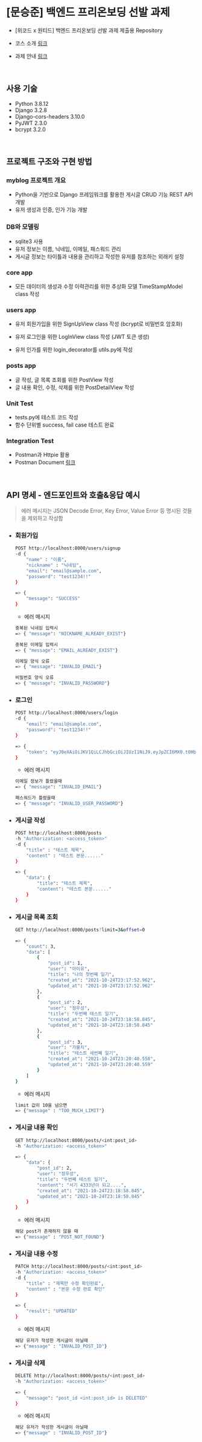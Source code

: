 # [문승준] 백엔드 프리온보딩 선발 과제

- [위코드 x 원티드] 백엔드 프리온보딩 선발 과제 제출용 Repository

- 코스 소개 [링크](https://www.wanted.co.kr/events/pre_onboarding_course_4?t=1635069780048)

- 과제 안내 [링크](https://wecode.notion.site/x-2f1edca34653419d8e109df1816197c2)

<br>

## 사용 기술

- Python 3.8.12
- Django 3.2.8
- Django-cors-headers 3.10.0
- PyJWT 2.3.0
- bcrypt 3.2.0

<br>

## 프로젝트 구조와 구현 방법

### myblog 프로젝트 개요

  - Python을 기반으로 Django 프레임워크를 활용한 게시글 CRUD 기능 REST API 개발
  - 유저 생성과 인증, 인가 기능 개발

  

### DB와 모델링

  - sqlite3 사용
  - 유저 정보는 이름, 닉네임, 이메일, 패스워드 관리
  - 게시글 정보는 타이틀과 내용을 관리하고 작성한 유저를 참조하는 외래키 설정

  

### core app

  - 모든 데이터의 생성과 수정 이력관리를 위한 추상화 모델 TimeStampModel class 작성

    

### users app

  - 유저 회원가입을 위한 SignUpView class 작성 (bcrypt로 비밀번호 암호화)

  - 유저 로그인을 위한 LogInView class 작성 (JWT 토큰 생성)

  - 유저 인가를 위한 login_decorator를 utils.py에 작성

    

### posts app 

  - 글 작성, 글 목록 조회를 위한 PostView 작성
  - 글 내용 확인, 수정, 삭제를 위한 PostDetailView 작성

### Unit Test
  - tests.py에 테스트 코드 작성
  - 함수 단위별 success, fail case 테스트 완료


### Integration Test
  - Postman과 Httpie 활용
  - Postman Document [링크](https://documenter.getpostman.com/view/17676214/UV5cAazB)

<br>

## API 명세 - 엔드포인트와 호출&응답 예시

> 에러 메시지는 JSON Decode Error, Key Error, Value Error 등 명시된 것들을 제외하고 작성함



- ### 회원가입

  ```bash
  POST http://localhost:8000/users/signup
  -d {
      "name" : "이름",
      "nickname" : "닉네임",
      "email": "email@sample.com",
      "password": "test1234!!"
  }
  
  => {
      "message": "SUCCESS"
  }
  ```
   - 에러 메시지

  ```bash
  중복된 닉네임 입력시
  => { "message": "NICKNAME_ALREADY_EXIST"}
  
  중복된 이메일 입력시
  => { "message": "EMAIL_ALREADY_EXIST"}
  
  이메일 양식 오류
  => { "message": "INVALID_EMAIL"}
  
  비밀번호 양식 오류
  => { "message": "INVALID_PASSWORD"}
  ```

  

- ### 로그인

  ```bash
  POST http://localhost:8000/users/login
  -d {
      "email": "email@sample.com",
      "password": "test1234!!"
  }
  
  => {
      "token": "eyJ0eXAiOiJKV1QiLCJhbGciOiJIUzI1NiJ9.eyJpZCI6MX0.t0Hb9baTacCOS6849f6SmI1GShuLcsRQJqYTudHg9-k"
  }
  ```

  - 에러 메시지

  ```bash
  이메일 정보가 틀렸을때
  => { "message": "INVALID_EMAIL"}
  
  패스워드가 틀렸을때
  => { "message": "INVALID_USER_PASSWORD"}
  
  ```

  

- ### 게시글 작성

  ```bash
  POST http://localhost:8000/posts
  -h "Authorization: <access_token>"
  -d {
      "title" : "테스트 제목",
      "content" : "테스트 본문......"
  }
  
  => {
      "data": {
          "title": "테스트 제목",
          "content": "테스트 본문......"
      }
  }
  ```



- ### 게시글 목록 조회

  ```bash
  GET http://localhost:8000/posts?limit=3&offset=0
  
  => {
      "count": 3,
      "data": [
          {
              "post_id": 1,
              "user": "아이유",
              "title": "나의 첫번째 일기",
              "created_at": "2021-10-24T23:17:52.962",
              "updated_at": "2021-10-24T23:17:52.962"
          },
          {
              "post_id": 2,
              "user": "정우성",
              "title": "두번째 테스트 일기",
              "created_at": "2021-10-24T23:18:58.845",
              "updated_at": "2021-10-24T23:18:58.845"
          },
          {
              "post_id": 3,
              "user": "가물치",
              "title": "테스트 세번째 일기",
              "created_at": "2021-10-24T23:20:40.558",
              "updated_at": "2021-10-24T23:20:40.559"
          }
      ]
  }
  ```

  - 에러 메시지

  ```bash
  limit 값이 10을 넘으면
  => {"message" : "TOO_MUCH_LIMIT"}
  ```



- ### 게시글 내용 확인

  ```bash
  GET http://localhost:8000/posts/<int:post_id>
  -h "Authorization: <access_token>"
  
  => {
      "data": {
          "post_id": 2,
          "user": "정우성",
          "title": "두번째 테스트 일기",
          "content": "서기 4333년이 되고....",
          "created_at": "2021-10-24T23:18:58.845",
          "updated_at": "2021-10-24T23:18:58.845"
      }
  }
  ```

  - 에러 메시지

  ```bash
  해당 post가 존재하지 않을 때
  => {"message" : "POST_NOT_FOUND"}
  ```



- ### 게시글 내용 수정

  ```bash
  PATCH http://localhost:8000/posts/<int:post_id>
  -h "Authorization: <access_token>"
  -d {
      "title" : "제목만 수정 확인완료",
      "content" : "본문 수정 완료 확인"
  }
  
  => {
      "result": "UPDATED"
  }
  ```

  - 에러 메시지

  ```bash
  해당 유저가 작성한 게시글이 아닐때
  => {"message" : "INVALID_POST_ID"}
  ```



- ### 게시글 삭제

  ```bash
  DELETE http://localhost:8000/posts/<int:post_id>
  -h "Authorization: <access_token>"
  
  => {
      "message": "post_id <int:post_id> is DELETED"
  }
  ```

  - 에러 메시지

  ```bash
  해당 유저가 작성한 게시글이 아닐때
  => {"message" : "INVALID_POST_ID"}
  ```
